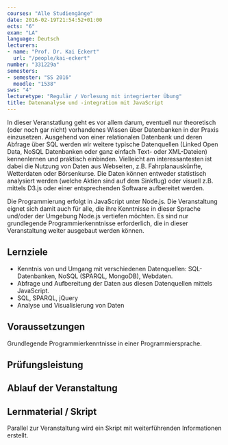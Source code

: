 ```yaml
---
courses: "Alle Studiengänge"
date: 2016-02-19T21:54:52+01:00
ects: "6"
exam: "LA"
language: Deutsch
lecturers:
- name: "Prof. Dr. Kai Eckert"
  url: "/people/kai-eckert"
number: "331229a"
semesters:
- semester: "SS 2016"
  moodle: "1538"
sws: "4"
lecturetype: "Regulär / Vorlesung mit integrierter Übung"
title: Datenanalyse und -integration mit JavaScript
---
```


In dieser Veranstatlung geht es vor allem darum, eventuell nur theoretisch (oder noch gar nicht) vorhandenes Wissen über Datenbanken in der Praxis einzusetzen. Ausgehend von einer relationalen Datenbank und deren Abfrage über SQL werden wir weitere typische Datenquellen (Linked Open Data, NoSQL Datenbanken oder ganz einfach Text- oder XML-Dateien) kennenlernen und praktisch einbinden. Vielleicht am interessantesten ist dabei die Nutzung von Daten aus Webseiten, z.B. Fahrplanauskünfte, Wetterdaten oder Börsenkurse. Die Daten können entweder statistisch analysiert werden (welche Aktien sind auf dem Sinkflug) oder visuell z.B. mittels D3.js oder einer entsprechenden Software aufbereitet werden.

Die Programmierung erfolgt in JavaScript unter Node.js. Die Veranstaltung eignet sich damit auch für alle, die ihre Kenntnisse in dieser Sprache und/oder der Umgebung Node.js vertiefen möchten. Es sind nur grundlegende Programmierkenntnisse erforderlich, die in dieser Veranstaltung weiter ausgebaut werden können.

## Lernziele

- Kenntnis von und Umgang mit verschiedenen Datenquellen: SQL-Datenbanken, NoSQL (SPARQL, MongoDB), Webdaten.
- Abfrage und Aufbereitung der Daten aus diesen Datenquellen mittels JavaScript.
- SQL, SPARQL, jQuery
- Analyse und Visualisierung von Daten

## Voraussetzungen
Grundlegende Programmierkenntnisse in einer Programmiersprache.

## Prüfungsleistung


## Ablauf der Veranstaltung


## Lernmaterial / Skript
Parallel zur Veranstaltung wird ein Skript mit weiterführenden Informationen erstellt.
